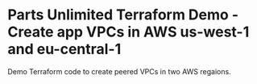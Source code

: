 # Parts Unlimited Terraform Demo - Create app VPCs in AWS us-west-1 and eu-central-1

Demo Terraform code to create peered VPCs in two AWS regaions.
